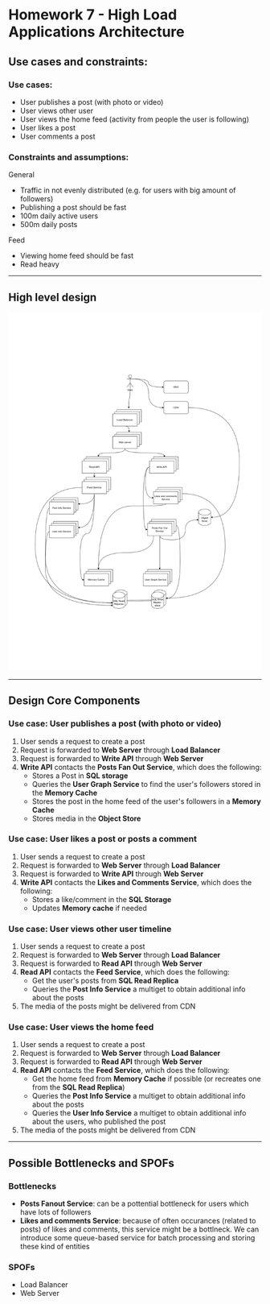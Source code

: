 # Homework 7 - High Load Applications Architecture

## Use cases and constraints:

### Use cases:

- User publishes a post (with photo or video)
- User views other user
- User views the home feed (activity from people the user is following)
- User likes a post
- User comments a post

### Constraints and assumptions:
 
General

- Traffic in not evenly distributed (e.g. for users with big amount of followers)
- Publishing a post should be fast
- 100m daily active users
- 500m daily posts

Feed

- Viewing home feed should be fast
- Read heavy

<hr>

## High level design

![alt text](instagram.drawio.png "Diagram")

<hr>

## Design Core Components

### Use case: User publishes a post (with photo or video)

1. User sends a request to create a post
2. Request is forwarded to **Web Server** through **Load Balancer**
3. Request is forwarded to **Write API** through **Web Server**
4. **Write API** contacts the **Posts Fan Out Service**, which does the following:
    - Stores a Post in **SQL storage**
    - Queries the **User Graph Service** to find the user's followers stored in the **Memory Cache**
    - Stores the post in the home feed of the user's followers in a **Memory Cache**
    - Stores media in the **Object Store**


### Use case: User likes a post or posts a comment

1. User sends a request to create a post
2. Request is forwarded to **Web Server** through **Load Balancer**
3. Request is forwarded to **Write API** through **Web Server**
4. **Write API** contacts the **Likes and Comments Service**, which does the following:
    - Stores a like/comment in the **SQL Storage**
    - Updates **Memory cache** if needed


### Use case: User views other user timeline

1. User sends a request to create a post
2. Request is forwarded to **Web Server** through **Load Balancer**
3. Request is forwarded to **Read API** through **Web Server**
4. **Read API** contacts the **Feed Service**, which does the following:
    - Get the user's posts from **SQL Read Replica**
    - Queries the **Post Info Service** a multiget to obtain additional info about the posts
5. The media of the posts might be delivered from CDN

### Use case: User views the home feed

1. User sends a request to create a post
2. Request is forwarded to **Web Server** through **Load Balancer**
3. Request is forwarded to **Read API** through **Web Server**
4. **Read API** contacts the **Feed Service**, which does the following:
    - Get the home feed from **Memory Cache** if possible (or recreates one from the **SQL Read Replica**)
    - Queries the **Post Info Service** a multiget to obtain additional info about the posts
    - Queries the **User Info Service** a multiget to obtain additional info about the users, who published the post
5. The media of the posts might be delivered from CDN

<hr>

## Possible Bottlenecks and SPOFs

### Bottlenecks

- **Posts Fanout Service**: can be a pottential bottleneck for users which have lots of followers
- **Likes and comments Service**: because of often occurances (related to posts) of likes and comments, this service might be a bottlneck. We can introduce some queue-based service for batch processing and storing these kind of entities

### SPOFs

- Load Balancer
- Web Server
